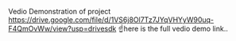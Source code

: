 Vedio Demonstration of project
https://drive.google.com/file/d/1VS6j8Ol7Tz7JYqVHYyW90uq-F4QmOvWw/view?usp=drivesdk
☝️here is the full vedio demo link..
